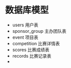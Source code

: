 # 数据库模型





- users 用户表
- sponsor_group 主办团队表
- event  项目表
- competition  比赛详情表
- scores 比赛成绩表
- records 比赛记录表
- 

